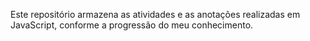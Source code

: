 Este repositório armazena as atividades e as anotações realizadas em JavaScript, conforme a progressão do meu conhecimento.



